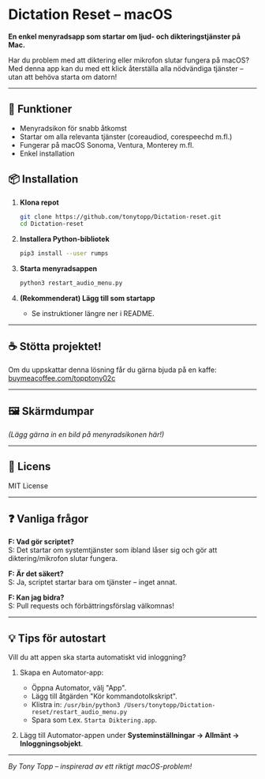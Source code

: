 # Dictation Reset – macOS

**En enkel menyradsapp som startar om ljud- och dikteringstjänster på Mac.**

Har du problem med att diktering eller mikrofon slutar fungera på macOS? Med denna app kan du med ett klick återställa alla nödvändiga tjänster – utan att behöva starta om datorn!

---

## 🚀 Funktioner
- Menyradsikon för snabb åtkomst
- Startar om alla relevanta tjänster (coreaudiod, corespeechd m.fl.)
- Fungerar på macOS Sonoma, Ventura, Monterey m.fl.
- Enkel installation

## 📦 Installation

1. **Klona repot**
   ```bash
   git clone https://github.com/tonytopp/Dictation-reset.git
   cd Dictation-reset
   ```

2. **Installera Python-bibliotek**
   ```bash
   pip3 install --user rumps
   ```

3. **Starta menyradsappen**
   ```bash
   python3 restart_audio_menu.py
   ```

4. **(Rekommenderat) Lägg till som startapp**
   - Se instruktioner längre ner i README.

---

## ☕️ Stötta projektet!

Om du uppskattar denna lösning får du gärna bjuda på en kaffe:  
[buymeacoffee.com/topptony02c](https://buymeacoffee.com/topptony02c)

---

## 🖼️ Skärmdumpar

*(Lägg gärna in en bild på menyradsikonen här!)*

---

## 📝 Licens
MIT License

---

## ❓ Vanliga frågor

**F: Vad gör scriptet?**  
S: Det startar om systemtjänster som ibland låser sig och gör att diktering/mikrofon slutar fungera.

**F: Är det säkert?**  
S: Ja, scriptet startar bara om tjänster – inget annat.

**F: Kan jag bidra?**  
S: Pull requests och förbättringsförslag välkomnas!

---

## 💡 Tips för autostart

Vill du att appen ska starta automatiskt vid inloggning?

1. Skapa en Automator-app:
   - Öppna Automator, välj "App".
   - Lägg till åtgärden "Kör kommandotolkskript".
   - Klistra in: `/usr/bin/python3 /Users/tonytopp/Dictation-reset/restart_audio_menu.py`
   - Spara som t.ex. `Starta Diktering.app`.

2. Lägg till Automator-appen under **Systeminställningar → Allmänt → Inloggningsobjekt**.

---

*By Tony Topp – inspirerad av ett riktigt macOS-problem!*
